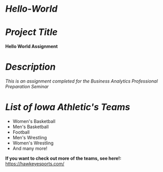 # ***Hello-World***
# ***Project Title***
**Hello World Assignment**

# ***Description***
*This is an assignment completed for the Business Analytics Professional Preparation Seminar*

# ***List of Iowa Athletic's Teams***
- Women's Basketball
- Men's Basketball
- Football
- Men's Wrestling
- Women's Wrestling
- And many more!

**If you want to check out more of the teams, see here!:** https://hawkeyesports.com/


